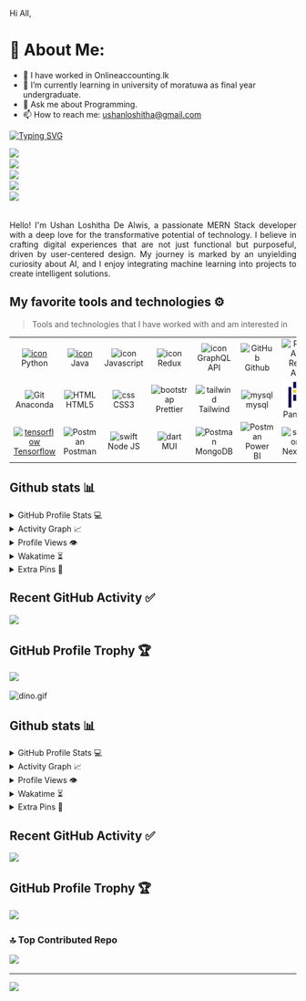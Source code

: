 Hi All,
# 💫 About Me:
- 🔭 I have worked in Onlineaccounting.lk <br>
- 🌱 I’m currently learning in university of moratuwa as final year undergraduate.<br>
- 💬 Ask me about Programming.<br>
- 📫 How to reach me: ushanloshitha@gmail.com<br>


<a href="https://git.io/typing-svg"><img src="https://readme-typing-svg.demolab.com?font=Fira+Code&weight=500&size=36&duration=6200&pause=1400&width=580&height=60&lines=Hey+there%2C+Ushan+here..." alt="Typing SVG" /></a><br/>
<div
      style="
        display: grid;
        column-gap: 40px;
        grid-template-columns: repeat(auto-fill, minmax(200px, 1fr));
        justify-items: start;
      "
    >
     
<a href="https://stackoverflow.com/users/21226936/ushan-loshitha-de-alwis">
        <img
          src="https://img.shields.io/badge/stackoverflow-F47F24?style=for-the-badge&logo=stackoverflow&logoColor=white"
        />
      </a>
      &nbsp;&nbsp;
     
<a href="https://www.linkedin.com/in/ushan-loshitha-de-alwis-1959ab237/">
        <img
          src="https://img.shields.io/badge/Linkedin-%231DA1F2.svg?style=for-the-badge&logo=Linkedin&logoColor=white"
        />
      </a>
      &nbsp;&nbsp;
      <a href="https://telegram.org/dl">
        <img
          src="https://img.shields.io/badge/telegram-2CA5E0?style=for-the-badge&logo=telegram&logoColor=white"
        />
      </a>
      &nbsp;&nbsp;
      <a href="https://medium.com/@ushanloshitha">
        <img
          src="https://img.shields.io/badge/medium-000000?style=for-the-badge&logo=medium&logoColor=white"
        />
      </a>
      &nbsp;&nbsp;
      <a href="https://wa.me/+94767649483">
        <img
          src="https://img.shields.io/badge/whatsapp-25d366?style=for-the-badge&logo=whatsapp&logoColor=white"
        />
      </a>
    </div>
    &nbsp;
<p align="justify">
Hello! I'm Ushan Loshitha De Alwis, a passionate MERN Stack developer with a deep love for the transformative potential of technology. I believe in crafting digital experiences that are not just functional but purposeful, driven by user-centered design. My journey is marked by an unyielding curiosity about AI, and I enjoy integrating machine learning into projects to create intelligent solutions.

</p>

## My favorite tools and technologies ⚙️

> Tools and technologies that I have worked with and am interested in

<table>
    <td align="center" width="96">
      <a href="#macropower-tech">
        <img src="https://techstack-generator.vercel.app/python-icon.svg" alt="icon" width="65" height="65" />
      </a>
      <br>Python
    </td>
    <td align="center" width="96">
      <a href="#macropower-tech">
        <img src="https://techstack-generator.vercel.app/java-icon.svg" alt="icon" width="65" height="65" />
      </a>
      <br>Java
    </td>
    <td align="center" width="96">
        <img src="https://techstack-generator.vercel.app/js-icon.svg" alt="icon" width="65" height="65" />
      <br>Javascript
    </td>
    <td align="center" width="96">
        <img src="https://techstack-generator.vercel.app/redux-icon.svg" alt="icon" width="65" height="65" />
      <br>Redux
    </td>
       <td align="center" width="96">
        <img src="https://techstack-generator.vercel.app/graphql-icon.svg" alt="icon" width="65" height="65" />
      <br> GraphQL API
    </td>
       <td align="center" width="96">
        <img src="https://techstack-generator.vercel.app/github-icon.svg" width="65" height="65" alt="GitHub" />
      <br>Github
    </td>
          <td align="center" width="96">
        <img src="https://techstack-generator.vercel.app/restapi-icon.svg" width="65" height="65" alt="Rest API" />
      <br>Rest API
    </td>
          <td align="center" width="96">
        <img src="https://techstack-generator.vercel.app/react-icon.svg" width="65" height="65" alt="Rest API" />
      <br>React
    </td>
    <td align="center" width="96">
          <img src="https://skillicons.dev/icons?i=git" width="48" height="48" alt="Git" />
   <br>Git
    </td>
  </tr>
  <tr>
    <td align="center" width="96">
        <img src="https://skillicons.dev/icons?i=anaconda" width="48" height="48" alt="Git" />
      <br>Anaconda
    </td>
    <td align="center"  width="96">
        <img src="https://skillicons.dev/icons?i=html" width="48" height="48" alt="HTML" />
      <br>HTML5
    </td>
    <td align="center" width="96">
        <img src="https://skillicons.dev/icons?i=css" width="48" height="48" alt="css" />
      <br>CSS3
    </td>
    <td align="center"  width="96">
        <img src="https://techstack-generator.vercel.app/prettier-icon.svg" width="48" height="48" alt="bootstrap" />
      <br>Prettier
    </td>
    <td align="center" width="96">
        <img src="https://skillicons.dev/icons?i=tailwind" width="48" height="48" alt="tailwind" />
      <br>Tailwind
    </td>
        <td align="center" width="96">
        <img src="https://techstack-generator.vercel.app/mysql-icon.svg" width="48" height="48" alt="mysql" />
      <br>mysql
    </td>
        <td align="center" width="96">
        <a href="https://pandas.pydata.org/" target="_blank" rel="noreferrer"> <img src="https://raw.githubusercontent.com/devicons/devicon/2ae2a900d2f041da66e950e4d48052658d850630/icons/pandas/pandas-original.svg" alt="pandas" width="48" height="48"/> </a>
      <br>Pandas
    </td>
            <td align="center" width="96">
<a href="https://scikit-learn.org/" target="_blank" rel="noreferrer"> <img src="https://upload.wikimedia.org/wikipedia/commons/0/05/Scikit_learn_logo_small.svg" alt="scikit_learn" width="48" height="48"/> </a>      <br>SK learrn
    </td>
    <td align="center" width="96">
 <img src="https://skillicons.dev/icons?i=expressjs" alt="seaborn" width="48" height="48"/> </a>      <br>Express JS
    </td>

      
  </tr>
   <tr>
    <td align="center" width="96">
<a href="https://www.tensorflow.org" target="_blank" rel="noreferrer"> <img src="https://www.vectorlogo.zone/logos/tensorflow/tensorflow-icon.svg" alt="tensorflow" width="48" height="48"/>      <br>Tensorflow
    </td>
        <td align="center" width="96">
        <img src="https://skillicons.dev/icons?i=postman" width="48" height="48" alt="Postman" />
      <br>Postman
    </td>

<td align="center" width="96">
 <img src="https://skillicons.dev/icons?i=nodejs" alt="swift" width="48" height="48"/>      <br>Node JS
    </td>
     <td align="center" width="96">
        <img src="https://skillicons.dev/icons?i=mui" width="48" height="48" alt="dart" />
      <br>MUI
    </td>

<td align="center" width="96">
        <img src="https://img.icons8.com/color/48/mongo-db.png" width="48" height="48" alt="Postman" />
      <br>MongoDB
    </td>
<td align="center" width="96">
        <img src="https://img.icons8.com/?size=100&id=3sGOUDo9nJ4k&format=png&color=000000" width="48" height="48" alt="Postman" />
      <br>Power BI
    </td>

<td align="center" width="96">
 <img src="https://skillicons.dev/icons?i=nextjs" alt="seaborn" width="48" height="48"/> </a>      <br>Next JS
    </td>
    
       

       
  </tr>
 <tr>
 </tr>
</table>

## Github stats 📊

<details>
  <summary>GitHub Profile Stats 💻</summary>
  <br/>
    <a href="https://github.com/sandaruwanWGMA/github-readme-stats"><img alt="molindu's's Github Stats" src="https://github-readme-stats.vercel.app/api/?username=sandaruwanWGMA&show_icons=true&count_private=true&theme=default&hide_border=true&bg_color=fff&title_color=00E676&icon_color=00E676" height="192px"/></a>
<a href="https://github.com/sandaruwanWGMA/github-readme-stats"><img alt="molindu's's Github Stats" src="https://github-readme-stats.vercel.app/api/top-langs/?username=sandaruwanWGMA&layout=compact&langs_count=8" height="192px"/></a>  <br/>
</details>

<details>
  <summary>Activity Graph 📈</summary>
  <br/>

[![Ashutosh's github activity graph](https://github-readme-activity-graph.vercel.app/graph?username=sandaruwanWGMA&bg_color=ffffff&color=000000&line=04e61b&point=403d3d&area=true&hide_border=true)](https://github.com/ashutosh00710/github-readme-activity-graph)

</details>

<details>
  <summary>Profile Views 👁️</summary>
  <br/>
  <img src="https://komarev.com/ghpvc/?username=sandaruwanWGMA&label=PROFILE+VIEWS&style=for-the-badge&color=brightgreen">

</details>

<details>
  <summary>Wakatime ⏳</summary>
  <br/>
      <a href="https://wakatime.com"><img src="https://wakatime.com/share/@849508a1-2125-40c2-b6c3-5f7be9d5bdcc/5c5ed914-be28-4fec-b19a-da03c42f9dab.png" /></a>
  <br/>
  <br/>
<a href="https://wakatime.com"><img src="https://wakatime.com/share/@849508a1-2125-40c2-b6c3-5f7be9d5bdcc/db9e2140-aef6-4579-b328-02811e93ad7e.png" /></a>
</details>
<details>
  <summary>Extra Pins 📌</summary>
  <br/>
  <a href="https://github.com/rzashakeri/Lorem-Farsi">
  <img align="center" src="https://github-readme-stats.vercel.app/api/pin/?username=rzashakeri&repo=Lorem-Farsi&theme=default" />
</a>
  <br/>
  <br/>
 
   <a href="https://github.com/tailwarden/komiser">
  <img align="center" src="https://github-readme-stats.vercel.app/api/pin/?username=tailwarden&repo=komiser&theme=default" />
</a>
  <br/>
  <br/>
 
</details>

## Recent GitHub Activity ✅

<img src="https://github-profile-summary-cards.vercel.app/api/cards/profile-details?username=sandaruwanWGMA&theme=vue"></img>

## GitHub Profile Trophy 🏆
![](https://github-trophies.vercel.app/?username=sandaruwanWGMA&theme=onedark)

<img data-target="animated-image.replacedImage" alt="dino.gif" class="AnimatedImagePlayer-animatedImage" src="https://github.com/saadeghi/saadeghi/raw/master/dino.gif" style="display: block; opacity: 1;">
         
   

## Github stats 📊

<details>
  <summary>GitHub Profile Stats 💻</summary>
  <br/>
    <a href="https://github.com/sandaruwanWGMA/github-readme-stats"><img alt="Ushan's Github Stats" src="https://github-readme-stats.vercel.app/api/?username=UshanAlwis98&show_icons=true&count_private=true&theme=default&hide_border=true&bg_color=fff&title_color=00E676&icon_color=00E676" height="192px"/></a>
<a href="https://github.com/UshanAlwis98/github-readme-stats"><img alt="Ushan's Github Stats" src="https://github-readme-stats.vercel.app/api/top-langs/?username=UshanAlwis98&layout=compact&langs_count=8" height="192px"/></a>  <br/>
</details>

<details>
  <summary>Activity Graph 📈</summary>
  <br/>

[![Ashutosh's github activity graph](https://github-readme-activity-graph.vercel.app/graph?username=UshanAlwis98&bg_color=ffffff&color=000000&line=04e61b&point=403d3d&area=true&hide_border=true)](https://github.com/ashutosh00710/github-readme-activity-graph)

</details>

<details>
  <summary>Profile Views 👁️</summary>
  <br/>
  <img src="https://komarev.com/ghpvc/?username=UshanAlwis98&label=PROFILE+VIEWS&style=for-the-badge&color=brightgreen">

</details>

<details>
  <summary>Wakatime ⏳</summary>
  <br/>
      <a href="https://wakatime.com"><img src="https://wakatime.com/share/@849508a1-2125-40c2-b6c3-5f7be9d5bdcc/5c5ed914-be28-4fec-b19a-da03c42f9dab.png" /></a>
  <br/>
  <br/>
<a href="https://wakatime.com"><img src="https://wakatime.com/share/@849508a1-2125-40c2-b6c3-5f7be9d5bdcc/db9e2140-aef6-4579-b328-02811e93ad7e.png" /></a>
</details>
<details>
  <summary>Extra Pins 📌</summary>
  <br/>
  <a href="https://github.com/rzashakeri/Lorem-Farsi">
  <img align="center" src="https://github-readme-stats.vercel.app/api/pin/?username=rzashakeri&repo=Lorem-Farsi&theme=default" />
</a>
  <br/>
  <br/>
 
   <a href="https://github.com/tailwarden/komiser">
  <img align="center" src="https://github-readme-stats.vercel.app/api/pin/?username=tailwarden&repo=komiser&theme=default" />
</a>
  <br/>
  <br/>
 
</details>

## Recent GitHub Activity ✅

<img src="https://github-profile-summary-cards.vercel.app/api/cards/profile-details?username=sandaruwanWGMA&theme=vue"></img>

## GitHub Profile Trophy 🏆
![](https://github-trophies.vercel.app/?username=sandaruwanWGMA&theme=onedark)



### 🔝 Top Contributed Repo
![](https://github-contributor-stats.vercel.app/api?username=UshanAlwis98&limit=5&theme=dark&combine_all_yearly_contributions=true)

---
[![](https://visitcount.itsvg.in/api?id=UshanAlwis98&icon=0&color=0)](https://visitcount.itsvg.in)

<!-- Proudly created with GPRM ( https://gprm.itsvg.in ) -->
